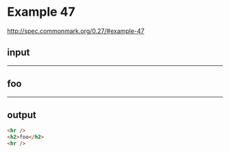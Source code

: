 # Example 47

http://spec.commonmark.org/0.27/#example-47

## input

****
## foo
****

## output

```html
<hr />
<h2>foo</h2>
<hr />
```
